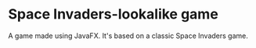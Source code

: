 # Space Invaders-lookalike game

A game made using JavaFX. It's based on a classic Space Invaders game.
